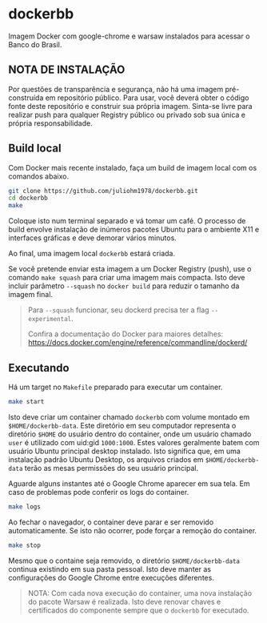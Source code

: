 # dockerbb

Imagem Docker com google-chrome e warsaw instalados para acessar o Banco do Brasil.

## NOTA DE INSTALAÇÃO

Por questões de transparência e segurança, não há uma imagem pré-construída em repositório público. Para usar, você deverá obter o código fonte deste repositório e construir sua própria imagem. Sinta-se livre para realizar push para qualquer Registry público ou privado sob sua única e própria responsabilidade.

## Build local

Com Docker mais recente instalado, faça um build de imagem local com os comandos abaixo.

```bash
git clone https://github.com/juliohm1978/dockerbb.git
cd dockerbb
make
```

Coloque isto num terminal separado e vá tomar um café. O processo de build envolve instalação de inúmeros pacotes Ubuntu para o ambiente X11 e interfaces gráficas e deve demorar vários minutos.

Ao final, uma imagem local `dockerbb` estará criada.

Se você pretende enviar esta imagem a um Docker Registry (push), use o comando `make squash` para criar uma imagem mais compacta. Isto deve incluir parâmetro `--squash` no `docker build` para reduzir o tamanho da imagem final.

> Para `--squash` funcionar, seu dockerd precisa ter a flag `--experimental`.
> 
> Confira a documentação do Docker para maiores detalhes: https://docs.docker.com/engine/reference/commandline/dockerd/

## Executando

Há um target no `Makefile` preparado para executar um container.

```bash
make start
```

Isto deve criar um container chamado `dockerbb` com volume montado em `$HOME/dockerbb-data`. Este diretório em seu computador representa o diretório `$HOME` do usuário dentro do container, onde um usuário chamado `user` é utilizado com uid:gid `1000:1000`. Estes valores geralmente batem com usuário Ubuntu principal desktop instalado. Isto significa que, em uma instalação padrão Ubuntu Desktop, os arquivos criados em `$HOME/dockerbb-data` terão as mesas permissões do seu usuário principal.

Aguarde alguns instantes até o Google Chrome aparecer em sua tela. Em caso de problemas pode conferir os logs do container.

```bash
make logs
```

Ao fechar o navegador, o container deve parar e ser removido automaticamente. Se isto não ocorrer, pode forçar a remoção do container.

```bash
make stop
```

Mesmo que o containe seja removido, o diretório `$HOME/dockerbb-data` continua existindo em sua pasta pessoal. Isto deve manter as configurações do Google Chrome entre execuções diferentes.

> NOTA: Com cada nova execução do container, uma nova instalação do pacote Warsaw é realizada. Isto deve renovar chaves e certificados do componente sempre que o `dockerbb` for executado.
